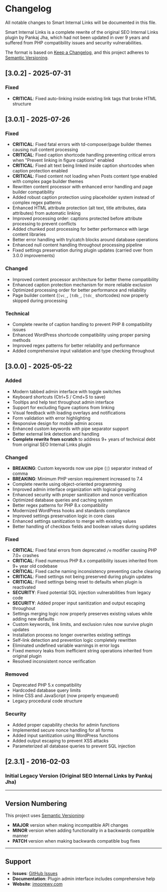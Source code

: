 # Changelog

All notable changes to Smart Internal Links will be documented in this file.

Smart Internal Links is a complete rewrite of the original SEO Internal Links plugin by Pankaj Jha, which had not been updated in over 9 years and suffered from PHP compatibility issues and security vulnerabilities.

The format is based on [Keep a Changelog](https://keepachangelog.com/en/1.0.0/),
and this project adheres to [Semantic Versioning](https://semver.org/spec/v2.0.0.html).

## [3.0.2] - 2025-07-31

### Fixed

- **CRITICAL**: Fixed auto-linking inside existing link tags that broke HTML structure

## [3.0.1] - 2025-07-26

### Fixed

- **CRITICAL**: Fixed fatal errors with td-composer/page builder themes causing null content processing
- **CRITICAL**: Fixed caption shortcode handling preventing critical errors when "Prevent linking in figure captions" enabled
- **CRITICAL**: Fixed alt text being linked inside caption shortcodes when caption protection enabled
- **CRITICAL**: Fixed content not loading when Posts content type enabled with complex page builder themes
- Rewritten content processor with enhanced error handling and page builder compatibility
- Added robust caption protection using placeholder system instead of complex regex patterns
- Enhanced HTML attribute protection (alt text, title attributes, data attributes) from automatic linking
- Improved processing order: captions protected before attribute processing to prevent conflicts
- Added chunked post processing for better performance with large content libraries
- Better error handling with try/catch blocks around database operations
- Enhanced null content handling throughout processing pipeline
- Fixed settings preservation during plugin updates (carried over from 3.0.0 improvements)

### Changed

- Improved content processor architecture for better theme compatibility
- Enhanced caption protection mechanism for more reliable exclusion
- Optimized processing order for better performance and reliability
- Page builder content (`[vc_`, `[tdb_`, `[tdc_` shortcodes) now properly skipped during processing

### Technical

- Complete rewrite of caption handling to prevent PHP 8 compatibility issues
- Enhanced WordPress shortcode compatibility using proper parsing methods
- Improved regex patterns for better reliability and performance
- Added comprehensive input validation and type checking throughout

## [3.0.0] - 2025-05-22

### Added

- Modern tabbed admin interface with toggle switches
- Keyboard shortcuts (Ctrl+S / Cmd+S to save)
- Tooltips and help text throughout admin interface
- Support for excluding figure captions from linking
- Visual feedback with loading overlays and notifications
- Form validation with error highlighting
- Responsive design for mobile admin access
- Enhanced custom keywords with pipe separator support
- Better external link detection and handling
- **Complete rewrite from scratch** to address 9+ years of technical debt from original SEO Internal Links plugin

### Changed

- **BREAKING**: Custom keywords now use pipe (`|`) separator instead of comma
- **BREAKING**: Minimum PHP version requirement increased to 7.4
- Complete rewrite using object-oriented programming
- Improved admin interface organization with logical grouping
- Enhanced security with proper sanitization and nonce verification
- Optimized database queries and caching system
- Better regex patterns for PHP 8.x compatibility
- Modernized WordPress hooks and standards compliance
- Improved settings preservation logic in core class
- Enhanced settings sanitization to merge with existing values
- Better handling of checkbox fields and boolean values during updates

### Fixed

- **CRITICAL**: Fixed fatal errors from deprecated `/e` modifier causing PHP 7.0+ crashes
- **CRITICAL**: Fixed numerous PHP 8.x compatibility issues inherited from 9+ year old codebase
- **CRITICAL**: Fixed cache naming inconsistency preventing cache clearing
- **CRITICAL**: Fixed settings not being preserved during plugin updates
- **CRITICAL**: Fixed settings being reset to defaults when plugin is reactivated
- **SECURITY**: Fixed potential SQL injection vulnerabilities from legacy code
- **SECURITY**: Added proper input sanitization and output escaping throughout
- Settings merging logic now properly preserves existing values while adding new defaults
- Custom keywords, link limits, and exclusion rules now survive plugin updates
- Installation process no longer overwrites existing settings
- Self-link detection and prevention logic completely rewritten
- Eliminated undefined variable warnings in error logs
- Fixed memory leaks from inefficient string operations inherited from original plugin
- Resolved inconsistent nonce verification

### Removed

- Deprecated PHP 5.x compatibility
- Hardcoded database query limits
- Inline CSS and JavaScript (now properly enqueued)
- Legacy procedural code structure

### Security

- Added proper capability checks for admin functions
- Implemented secure nonce handling for all forms
- Added input sanitization using WordPress functions
- Added output escaping to prevent XSS attacks
- Parameterized all database queries to prevent SQL injection

## [2.3.1] - 2016-02-03

### Initial Legacy Version (Original SEO Internal Links by Pankaj Jha)

---

## Version Numbering

This project uses [Semantic Versioning](https://semver.org/):

- **MAJOR** version when making incompatible API changes
- **MINOR** version when adding functionality in a backwards compatible manner
- **PATCH** version when making backwards compatible bug fixes

---

## Support

- **Issues**: [GitHub Issues](https://github.com/jmoorewv/smart-internal-links/issues)
- **Documentation**: Plugin admin interface includes comprehensive help
- **Website**: [jmoorewv.com](https://jmoorewv.com)
